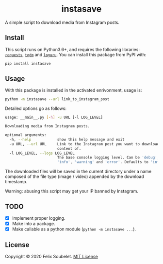 <h1 align="center">
  <b>instasave</b>
</h1>

A simple script to download media from Instagram posts.

## Install

This script runs on Python3.6+, and requires the following libraries: [`requests`][requests_url], [`tqdm`][tqdm_url] and [`loguru`][loguru_url].
You can install this package from PyPI with:
```bash
pip install instasave
```

## Usage

With this package is installed in the activated enrivonment, usage is:
```bash
python -m instasave --url link_to_instagram_post
```

Detailed options go as follows:
```bash
usage: __main__.py [-h] -u URL [-l LOG_LEVEL]

Downloading media from Instagram posts.

optional arguments:
  -h, --help            show this help message and exit
  -u URL, --url URL     Link to the Instagram post you want to download the
                        content of.
  -l LOG_LEVEL, --logs LOG_LEVEL
                        The base console logging level. Can be 'debug',
                        'info', 'warning' and 'error'. Defaults to 'info'.
```

The downloaded files will be saved in the current directory under a name composed of the file type (image / video) appended by the download timestamp.

Warning: abusing this script may get your IP banned by Instagram.

## TODO

- [x] Implement proper logging.
- [x] Make into a package.
- [x] Make callable as a python module (`python -m instasave ...`).

## License

Copyright &copy; 2020 Felix Soubelet. [MIT License][license]

[license]: https://github.com/fsoubelet/InstaSave/blob/master/LICENSE
[loguru_url]: https://github.com/Delgan/loguru
[requests_url]: https://github.com/psf/requests
[tqdm_url]: https://github.com/tqdm/tqdm
